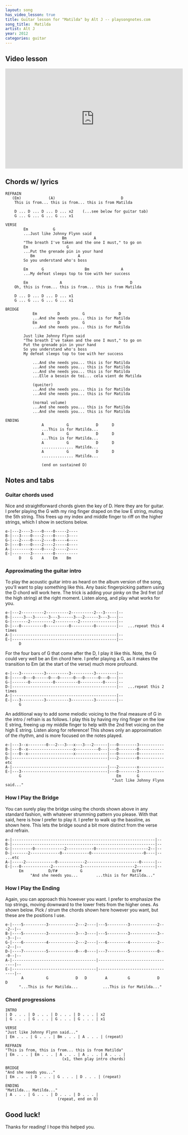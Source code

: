 ```yaml
---
layout: song
has_video_lesson: true
title: Guitar lesson for "Matilda" by Alt J -- playsongnotes.com
song_title:  Matilda
artist: Alt J
year: 2012
categories: guitar
---
```


## Video lesson

<iframe width="560" height="315" src="https://www.youtube.com/embed/9lVBiRmHztM" frameborder="0" allowfullscreen></iframe>

## Chords w/ lyrics

    REFRAIN
       (Em)            (A)                             D
        This is from... this is from... this is from Matilda

        D ... D ... D ... D ... x2    (...see below for guitar tab)
        G ... G ... G ... G ... x1

    VERSE
            Em           G
            ...Just like Johnny Flynn said
                             Bm            A
            "The breath I've taken and the one I must," to go on
            Em                 G
            ...Put the grenade pin in your hand
               Bm                   A
            So you understand who's boss

            Em      G                  Bm              A
            ...My defeat sleeps top to toe with her success

            Em              A                              D
        Oh, this is from... this is from... this is from Matilda

        D ... D ... D ... D ... x1
        G ... G ... G ... G ... x1

    BRIDGE
                Em         D          G               D
                ...And she needs you... this is for Matilda
                Em         D          G               D
                ...And she needs you... this is for Matilda

            Just like Johnny Flynn said
            "The breath I've taken and the one I must," to go on
            Put the grenade pin in your hand
            So you understand who's boss
            My defeat sleeps top to toe with her success

                ...And she needs you... this is for Matilda
                ...And she needs you... this is for Matilda
                ...And she needs you... this is for Matilda
                ...Elle a besoin de toi... cela vient de Matilda

                (queiter)
                ...And she needs you... this is for Matilda
                ...And she needs you... this is for Matilda

                (normal volume)
                ...And she needs you... this is for Matilda
                ...And she needs you... this is for Matilda

    ENDING
                    A          G            D      D
                    ...This is for Matilda...
                    A          G            D      D
                    ...This is for Matilda...
                    A          G            D      D
                    .............. Matilda...
                    A          G            D      D
                    .............. Matilda...

                    (end on sustained D)

## Notes and tabs

### Guitar chords used
Nice and straightforward chords given the key of D. Here they are for guitar. I prefer playing the G with my ring finger draped on the low E string, muting the 5th string. This frees up my index and middle finger to riff on the higher strings, which I show in sections below.

    e-|---2----3----0----0-----2----
    B-|---3----0----2----0-----3----
    G-|---2----0----2----0-----4----
    D-|---0----0----2----2-----4----
    A-|--------x----0----2-----2----
    E-|--------3---------0----------
          D    G    A    Em    Bm

### Approximating the guitar intro
To play the acoustic guitar intro as heard on the album version of the song, you'll want to play something like this. Any basic fingerpicking pattern using the D chord will work here. The trick is adding your pinky on the 3rd fret (of the high string) at the right moment. Listen along, and play what works for you.

    e-|---2----------2----------2----------2---3-----|--
    B-|-----3---3------3---3------3---2------3---3---|--
    G-|-------2----------2----------2----------------|--
    D-|---0----------0----------0----------0---------|--  ...repeat this 4 times
    A-|----------------------------------------------|--
    E-|----------------------------------------------|--
          D

For the four bars of G that come after the D, I play it like this. Note, the G could very well be an Em chord here. I prefer playing a G, as it makes the transition to Em (at the start of the verse) much more profound.

    e-|---3----------3----------3----------3---------|--
    B-|-----0---0------0---0------0---0------0---0---|--
    G-|-------0----------0----------0----------0-----|--
    D-|----------------------------------------------|--  ...repeat this 2 times
    A-|----------------------------------------------|--
    E-|---3----------3----------3----------3---------|--
          G

An additional way to add some melodic voicing to the final measure of G in the intro / refrain is as follows. I play this by having my ring finger on the low E string, freeing up my middle finger to help with the 2nd fret voicing on the high E string. Listen along for reference! This shows only an approximation of the rhythm, and is more focused on the notes played.

    e-|---3--x--------0---2---3---x---3---2------|---0--------3-----------
    B-|---0--x--------------------x----------0---|---0--------0-----------
    G-|---0--x--------------------x--------------|---0--------0-----------
    D-|------------------------------------------|---2--------0-----------  etc
    A-|------------------------------------------|---2--------x-----------
    E-|---3--------------------------------------|---0--------3-----------
          G                                          Em       G
                                                   "Just like Johnny Flynn said..."

### How I Play the Bridge
You can surely play the bridge using the chords shown above in any standard fashion, with whatever strumming pattern you please. With that said, here is how I prefer to play it. I prefer to walk up the bassline, as shown here. This lets the bridge sound a bit more distinct from the verse and refrain.

    e-|---------------------------------------------------------------|--
    B-|---------------------------------------------------------------|--
    G-|---------0-------------2------------0-----------------------2--|--
    D-|-------2-------------0------------0-----------------------0----|--  ...etc
    A-|-----2-------------0------------2-----------------------0------|--
    E-|---0-------------2------------3-----------------------2--------|--
          Em           D/F#          G                      D/F#
               "And she needs you...        ...this is for Matilda..."

### How I Play the Ending
Again, you can approach this however you want. I prefer to emphasize the top strings, moving downward to the lower frets from the higher ones. As shown below. Pick / strum the chords shown here however you want, but these are the positions I use.

    e-|----5----------3------------2---2----|---5---------3------------2---2--|--
    B-|----5----------3------------3---3----|---5---------3------------3---3--|--
    G-|----6----------4------------2---2----|---6---------4------------2---2--|--
    D-|----7----------5------------0---0----|---7---------5------------0---0--|--
    A-|-------------------------------------|---------------------------------|--
    E-|-------------------------------------|---------------------------------|--
           A          G            D   D        A         G            D   D
          "...This is for Matilda...           ...This is for Matilda..."

### Chord progressions

    INTRO
    | D . . . | D . . . | D . . . | D . . . | x2
    | G . . . | G . . . | G . . . | G . . . | x1

    VERSE
    "Just like Johnny Flynn said..."
    | Em . . . | G . . . | Bm . . . | A . . . | (repeat)

    REFRAIN
    "This is from, this is from... this is from Matilda"
    | Em . . . | Em . . . | A . . . | A . . . | A . . . |
                             (x1, then play intro chords)

    BRIDGE
    "And she needs you..."
    | Em . . . | D . . . | G . . . | D . . . | (repeat)

    ENDING
    "Matilda... Matilda..."
    | A . . . | G . . . | D . . . | D . . . |
                           (repeat, end on D)

## Good luck!

Thanks for reading! I hope this helped you.
